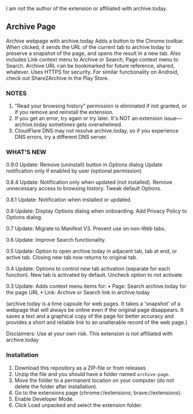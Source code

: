I am not the author of the extension or affiliated with archive.today.

## Archive Page

Archive webpage with archive.today
Adds a button to the Chrome toolbar. When clicked, it sends the URL of the current tab to archive.today to preserve a snapshot of the page, and opens the result in a new tab.
Also includes Link context menu to Archive or Search, Page context menu to Search. 
Archive URL can be bookmarked for future reference, shared, whatever. Uses HTTPS for security.
For similar functionality on Android, check out Share2Archive in the Play Store.

### NOTES
1. "Read your browsing history" permission is eliminated if not granted, or if you remove and reinstall the extension.
2. If you get an error, try again or try later. It's NOT an extension issue—archive.today sometimes gets overwhelmed.
3. CloudFlare DNS may not resolve archive.today, so if you experience DNS errors, try a different DNS server.

### WHAT’S NEW
0.9.0 Update: Remove (uninstall) button in Options dialog 
Update notification only if enabled by user (optional permission)

0.8.4 Update: Notification only when updated (not installed).
Remove unnecessary access to browsing history.
Tweak default Options.

0.8.1 Update: Notification when installed or updated.

0.8 Update: Display Options dialog when onboarding.
Add Privacy Policy to Options dialog.

0.7 Update: Migrate to Manifest V3.
Prevent use on non-Web tabs.

0.6 Update: Improve Search functionality.

0.5 Update: Option to open archive.today in adjacent tab, tab at end, or active tab.
Closing new tab now returns to original tab. 

0.4 Update: Options to control new tab activation (separate for each function). New tab is activated by default. Uncheck option to not activate.

0.3 Update: Adds context menu items for:
• Page: Search archive.today for the page URL
• Link: Archive or Search link in archive.today

(archive.today is a time capsule for web pages. It takes a 'snapshot' of a webpage that will always be online even if the original page disappears. It saves a text and a graphical copy of the page for better accuracy and provides a short and reliable link to an unalterable record of the web page.)

Disclaimers: Use at your own risk.
This extension is not affiliated with archive.today

### Installation
1. Download this repository as a ZIP-file or from releases
2. Unzip the file and you should have a folder named `archive-page`.
3. Move the folder to a permanent location on your computer (do not delete the folder after installation).
4. Go to the extensions page (chrome://extensions; brave://extensions).
5. Enable Developer Mode.
6. Click Load unpacked and select the extension folder.
